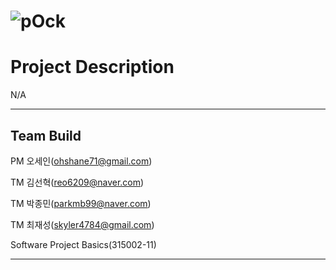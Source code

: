 # ![pOck](https://user-images.githubusercontent.com/33196727/110328940-51f21480-805f-11eb-83ab-2c4dbc034e1f.png)

# Project Description
N/A

---

## Team Build
PM 오세인(ohshane71@gmail.com)

TM 김선혁(reo6209@naver.com)

TM 박종민(parkmb99@naver.com)

TM 최재성(skyler4784@gmail.com)

Software Project Basics(315002-11)

---
